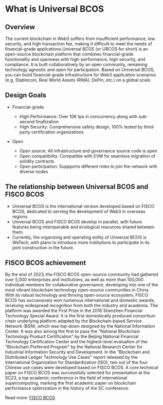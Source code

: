 # What is Universal BCOS

## Overview

The current blockchain in Web3 suffers from insufficient performance, low security, and high transaction fee, making it difficult to meet the needs of financial-grade applications.Universal BCOS (or UBCOS for short) is an open-source blockchain platform that combines financial-grade functionality and openness with high-performance, high security, and compliance. It is built collaboratively by an open community, remaining technology agnostic and open for participation. Based on Universal BCOS, you can build financial-grade infrastructure for Web3 application scenarios (e.g. Stablecoin, Real World Assets (RWA), DePin, etc.) on a global scale.

## Design Goals

- Financial-grade
	- High Performance: Over 10K tps in concurrency along with sub-second finallization
	- High Security: Comprehensive safety design, 100% tested by third-party certification organizations

- Open
	- Open source: All infrastructure and governance source code is open
	- Open compatibility: Compatible with EVM for seamless migration of solidity contracts
	- Open participation: Suppports different roles to join the network with diverse nodes

## The relationship between Universal BCOS and FISCO BCOS

- Universal BCOS is the international version developed based on FISCO BCOS, dedicated to serving the development of Web3 in overseas regions.
- Universal BCOS and FISCO BCOS develop in parallel, with future features being interoperable and ecological resources shared between them.
- Currently, the organizing and operating entity of Universal BCOS is WeTech, with plans to introduce more institutions to participate in its joint construction in the future.

## FISCO BCOS achievement

By the end of 2023, the FISCO BCOS open-source community had gathered over 5,000 enterprises and institutions, as well as more than 100,000 individual members for collaborative governance, developing into one of the most vibrant blockchain technology open-source communities in China. With its robust technology and thriving open-source ecosystem, FISCO BCOS has successively won numerous international and domestic awards, receiving widespread recognition from both the industry and academia. The platform was awarded the First Prize in the 2018 Shenzhen Financial Technology Special Award. It is the first domestically produced consortium chain underlying platform adapted by the Blockchain-based Service Network (BSN), which was top-down designed by the National Information Center. It was also among the first to pass the "National Blockchain Technology Product Certification" by the Beijing National Financial Technology Certification Center and the highest-level evaluation of the "Blockchain Preferred Program" by the National Research Center for Industrial Information Security and Development. In the "Blockchain and Distributed Ledger Technology Use Cases" report released by the International Organization for Standardization (ISO), two out of the four Chinese use cases were developed based on FISCO BCOS. A core technical paper on FISCO BCOS was successfully selected for presentation at the SC23, a top academic conference in the field of international supercomputing, marking the first academic paper on blockchain performance optimization in the history of the SC conference.

Read more: [FISCO BCOS](https://github.com/FISCO-BCOS/FISCO-BCOS)